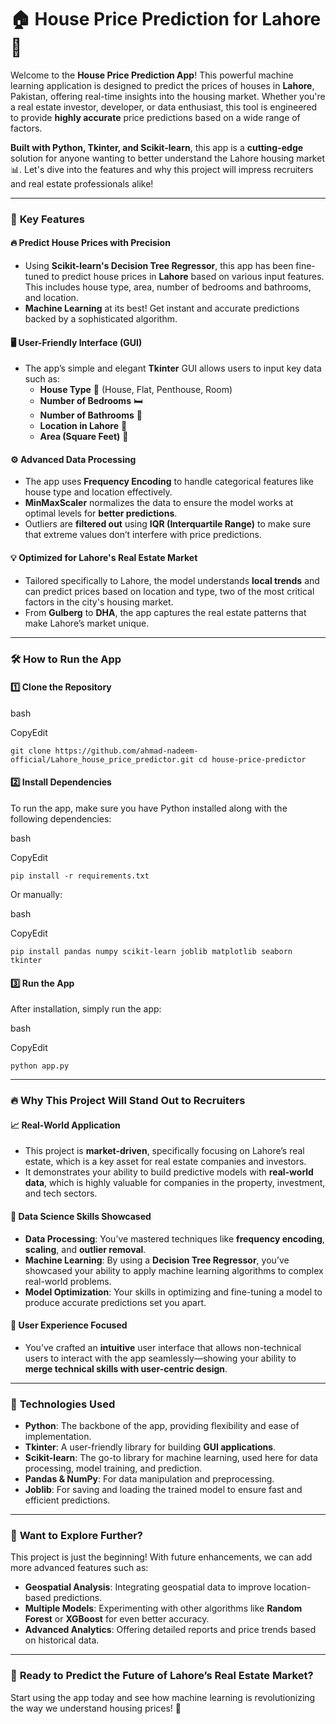 🏠 **House Price Prediction for Lahore** 🌆
===========================================

Welcome to the **House Price Prediction App**! This powerful machine learning application is designed to predict the prices of houses in **Lahore**, Pakistan, offering real-time insights into the housing market. Whether you're a real estate investor, developer, or data enthusiast, this tool is engineered to provide **highly accurate** price predictions based on a wide range of factors.

**Built with Python, Tkinter, and Scikit-learn**, this app is a **cutting-edge** solution for anyone wanting to better understand the Lahore housing market 📊. Let's dive into the features and why this project will impress recruiters and real estate professionals alike!

* * *

### 🚀 **Key Features**

#### 🔥 **Predict House Prices with Precision**

*   Using **Scikit-learn's Decision Tree Regressor**, this app has been fine-tuned to predict house prices in **Lahore** based on various input features. This includes house type, area, number of bedrooms and bathrooms, and location.
*   **Machine Learning** at its best! Get instant and accurate predictions backed by a sophisticated algorithm.

#### 🖥️ **User-Friendly Interface (GUI)**

*   The app’s simple and elegant **Tkinter** GUI allows users to input key data such as:
    *   **House Type** 🏡 (House, Flat, Penthouse, Room)
    *   **Number of Bedrooms** 🛏️
    *   **Number of Bathrooms** 🚽
    *   **Location in Lahore** 📍
    *   **Area (Square Feet)** 📐

#### ⚙️ **Advanced Data Processing**

*   The app uses **Frequency Encoding** to handle categorical features like house type and location effectively.
*   **MinMaxScaler** normalizes the data to ensure the model works at optimal levels for **better predictions**.
*   Outliers are **filtered out** using **IQR (Interquartile Range)** to make sure that extreme values don’t interfere with price predictions.

#### 💡 **Optimized for Lahore's Real Estate Market**

*   Tailored specifically to Lahore, the model understands **local trends** and can predict prices based on location and type, two of the most critical factors in the city's housing market.
*   From **Gulberg** to **DHA**, the app captures the real estate patterns that make Lahore’s market unique.

* * *

### 🛠️ **How to Run the App**

#### 1️⃣ **Clone the Repository**

bash

CopyEdit

`git clone https://github.com/ahmad-nadeem-official/Lahore_house_price_predictor.git
cd house-price-predictor` 

#### 2️⃣ **Install Dependencies**

To run the app, make sure you have Python installed along with the following dependencies:

bash

CopyEdit

`pip install -r requirements.txt` 

Or manually:

bash

CopyEdit

`pip install pandas numpy scikit-learn joblib matplotlib seaborn tkinter` 

#### 3️⃣ **Run the App**

After installation, simply run the app:

bash

CopyEdit

`python app.py` 

* * *

### 🔥 **Why This Project Will Stand Out to Recruiters**

#### 📈 **Real-World Application**

*   This project is **market-driven**, specifically focusing on Lahore’s real estate, which is a key asset for real estate companies and investors.
*   It demonstrates your ability to build predictive models with **real-world data**, which is highly valuable for companies in the property, investment, and tech sectors.

#### 🧠 **Data Science Skills Showcased**

*   **Data Processing**: You’ve mastered techniques like **frequency encoding**, **scaling**, and **outlier removal**.
*   **Machine Learning**: By using a **Decision Tree Regressor**, you’ve showcased your ability to apply machine learning algorithms to complex real-world problems.
*   **Model Optimization**: Your skills in optimizing and fine-tuning a model to produce accurate predictions set you apart.

#### 🚀 **User Experience Focused**

*   You’ve crafted an **intuitive** user interface that allows non-technical users to interact with the app seamlessly—showing your ability to **merge technical skills with user-centric design**.

* * *

### 🏅 **Technologies Used**

*   **Python**: The backbone of the app, providing flexibility and ease of implementation.
*   **Tkinter**: A user-friendly library for building **GUI applications**.
*   **Scikit-learn**: The go-to library for machine learning, used here for data processing, model training, and prediction.
*   **Pandas & NumPy**: For data manipulation and preprocessing.
*   **Joblib**: For saving and loading the trained model to ensure fast and efficient predictions.

* * *

### 🌟 **Want to Explore Further?**

This project is just the beginning! With future enhancements, we can add more advanced features such as:

*   **Geospatial Analysis**: Integrating geospatial data to improve location-based predictions.
*   **Multiple Models**: Experimenting with other algorithms like **Random Forest** or **XGBoost** for even better accuracy.
*   **Advanced Analytics**: Offering detailed reports and price trends based on historical data.

* * *

### 📢 **Ready to Predict the Future of Lahore’s Real Estate Market?**

Start using the app today and see how machine learning is revolutionizing the way we understand housing prices! 🚀